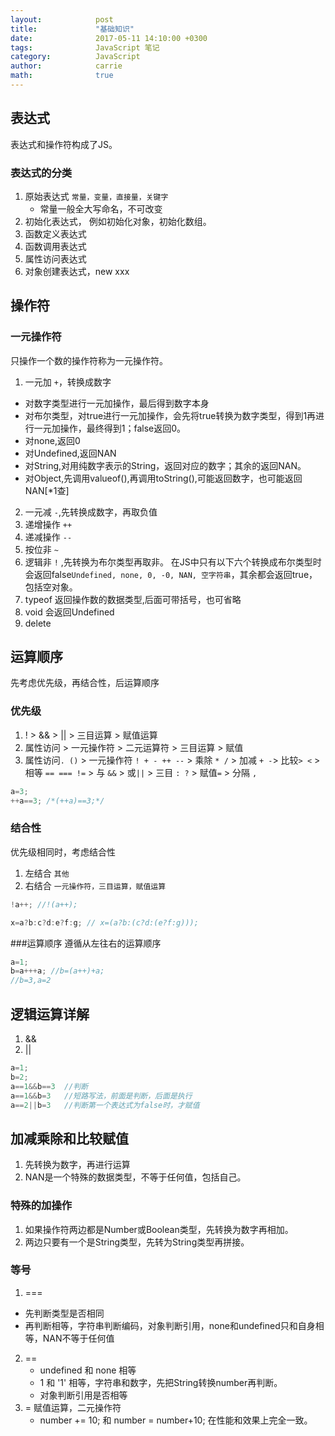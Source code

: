 ```yaml
---
layout:            post
title:             "基础知识"
date:              2017-05-11 14:10:00 +0300
tags:              JavaScript 笔记
category:          JavaScript
author:            carrie
math:              true
---
```

## 表达式
表达式和操作符构成了JS。
### 表达式的分类
1. 原始表达式 `常量，变量，直接量，关键字`
    * 常量一般全大写命名，不可改变
2. 初始化表达式，
    例如初始化对象，初始化数组。
3. 函数定义表达式
4. 函数调用表达式
5. 属性访问表达式
6. 对象创建表达式，new xxx

## 操作符
### 一元操作符
只操作一个数的操作符称为一元操作符。

1. 一元加 `+`，转换成数字
 * 对数字类型进行一元加操作，最后得到数字本身
 * 对布尔类型，对true进行一元加操作，会先将true转换为数字类型，得到1再进行一元加操作，最终得到1；false返回0。
 * 对none,返回0
 * 对Undefined,返回NAN
 * 对String,对用纯数字表示的String，返回对应的数字；其余的返回NAN。
 * 对Object,先调用valueof(),再调用toString(),可能返回数字，也可能返回NAN[*1查]
2. 一元减 `-`,先转换成数字，再取负值
3. 递增操作 `++`
4. 递减操作 `--`
5. 按位非 `~`
6. 逻辑非 `!` ,先转换为布尔类型再取非。
 在JS中只有以下六个转换成布尔类型时会返回false`Undefined, none, 0, -0, NAN, 空字符串`，其余都会返回true，包括空对象。
7. typeof 返回操作数的数据类型,后面可带括号，也可省略
8. void 会返回Undefined
9. delete

## 运算顺序
先考虑优先级，再结合性，后运算顺序

### 优先级
1.  ! > && > || > 三目运算 > 赋值运算
1. 属性访问 > 一元操作符 > 二元运算符 > 三目运算 > 赋值
1. 属性访问`. ()` > 一元操作符 `! + - ++ --` > 乘除 `* /` > 加减 `+ -`> 比较`> <` > 相等 `== === !=` > 与 `&&` > 或`||` > 三目 `: ?` > 赋值`=` > 分隔 `,` 

```javascript
a=3;
++a==3; /*(++a)==3;*/
```
### 结合性
优先级相同时，考虑结合性
1. 左结合 `其他`
2. 右结合 `一元操作符，三目运算，赋值运算`

```javascript
!a++; //!(a++);

x=a?b:c?d:e?f:g; // x=(a?b:(c?d:(e?f:g)));
```

###运算顺序
遵循从左往右的运算顺序

```javascript
a=1;
b=a+++a; //b=(a++)+a; 
//b=3,a=2 
```
## 逻辑运算详解
1. &&
2. ||

```javascript
a=1;
b=2;
a==1&&b==3  //判断
a==1&&b=3   //短路写法，前面是判断，后面是执行
a==2||b=3   //判断第一个表达式为false时，才赋值
```

## 加减乘除和比较赋值
1. 先转换为数字，再进行运算
2. NAN是一个特殊的数据类型，不等于任何值，包括自己。

### 特殊的加操作
1. 如果操作符两边都是Number或Boolean类型，先转换为数字再相加。
2. 两边只要有一个是String类型，先转为String类型再拼接。

### 等号
1. === 
  *  先判断类型是否相同
  * 再判断相等，字符串判断编码，对象判断引用，none和undefined只和自身相等，NAN不等于任何值
2. ==
    * undefined 和 none 相等
    * 1 和 '1' 相等，字符串和数字，先把String转换number再判断。
    * 对象判断引用是否相等
3. = 赋值运算，二元操作符
    * number += 10; 和 number = number+10; 在性能和效果上完全一致。